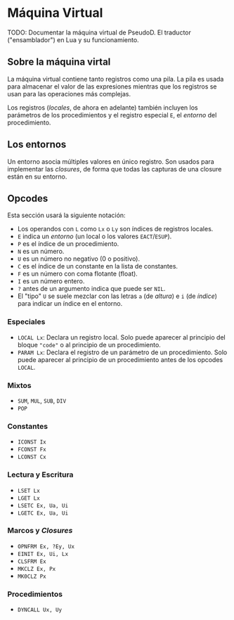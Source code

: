 # Máquina Virtual #

TODO: Documentar la máquina virtual de PseudoD. El traductor ("ensamblador") en
Lua y su funcionamiento.

## Sobre la máquina virtal ##

La máquina virtual contiene tanto registros como una pila. La pila es usada
para almacenar el valor de las expresiones mientras que los registros se usan
para las operaciones más complejas.

Los registros (*locales*, de ahora en adelante) también incluyen los parámetros
de los procedimientos y el registro especial `E`, el *entorno* del procedimiento.

## Los entornos ##

Un entorno asocia múltiples valores en único registro. Son usados para
implementar las *closures*, de forma que todas las capturas de una closure
están en su entorno.

## Opcodes ##

Esta sección usará la siguiente notación:

- Los operandos con `L` como `Lx` o `Ly` son índices de registros locales.
- `E` indica un *entorno* (un local o los valores `EACT`/`ESUP`).
- `P` es el índice de un procedimiento.
- `N` es un número.
- `U` es un número no negativo (0 o positivo).
- `C` es el índice de un constante en la lista de constantes.
- `F` es un número con coma flotante (float).
- `I` es un número entero.
- `?` antes de un argumento indica que puede ser `NIL`.
- El "tipo" `U` se suele mezclar con las letras `a` (de *altura*) e `i` (de
  *índice*) para indicar un índice en el entorno.

### Especiales ###

- `LOCAL Lx`: Declara un registro local. Solo puede aparecer al principio del
  bloque `"code"` o al principio de un procedimiento.
- `PARAM Lx`: Declara el registro de un parámetro de un procedimiento. Solo
  puede aparecer al principio de un procedimiento antes de los opcodes `LOCAL`.

### Mixtos ###

- `SUM`, `MUL`, `SUB`, `DIV`
- `POP`

### Constantes ###

- `ICONST Ix`
- `FCONST Fx`
- `LCONST Cx`

### Lectura y Escritura ###

- `LSET Lx`
- `LGET Lx`
- `LSETC Ex, Ua, Ui`
- `LGETC Ex, Ua, Ui`

### Marcos y *Closures* ###

- `OPNFRM Ex, ?Ey, Ux`
- `EINIT Ex, Ui, Lx`
- `CLSFRM Ex`
- `MKCLZ Ex, Px`
- `MK0CLZ Px`

### Procedimientos ###

- `DYNCALL Ux, Uy`
